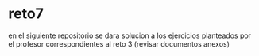 # reto7
en el siguiente repositorio se dara solucion a los ejercicios planteados por el profesor correspondientes al reto 3 (revisar documentos anexos)
